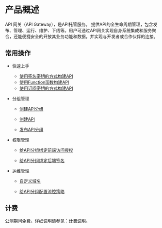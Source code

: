 
# 产品概述

API 网关（API Gateway），是API托管服务。 提供API的全生命周期管理，包含发布、管理、运行、维护、下线等。用户可通过API网关实现自身系统集成和服务聚合，还能便捷安全的开放其业务功能和数据，并实现与开发者或合作伙伴的连接。




## 常用操作

- 快速上手
	- [使用签名密钥的方式构建API](../Getting-Started/example_SignatureKey.md)
	- [使用Function函数构建API](../Getting-Started/example_function.md)
	- [使用订阅密钥的方式构建API](../Getting-Started/example_subscriptionKey.md)

- 分组管理
	- [创建API分组](../Operation-Guide/Create-APIGroup/Create-APIGroup.md)
	
	- [创建API](../Operation-Guide/Create-API/Create-API.md)
	
	
	- [发布API分组](../Operation-Guide/Create-APIGroup/Create-Publish.md)
	

- 权限管理
	- [给API分组绑定前端访问授权](../Operation-Guide/Create-Auth/Create-Auth.md)
	
	- [给API分组绑定后端签名](../Operation-Guide/Create-BackSign/Create-BackSign.md)
	
 
- 运维管理
	- [自定义域名](../Operation-Guide/Create-APIGroup/Create-Domain.md)
	
	- [给API分组配置流控策略](../Operation-Guide/Create-Stream/Create-Stream.md)
	

## 计费
公测期间免费。详细说明请参见：[计费说明](../Pricing/Billing-Rules.md)。
